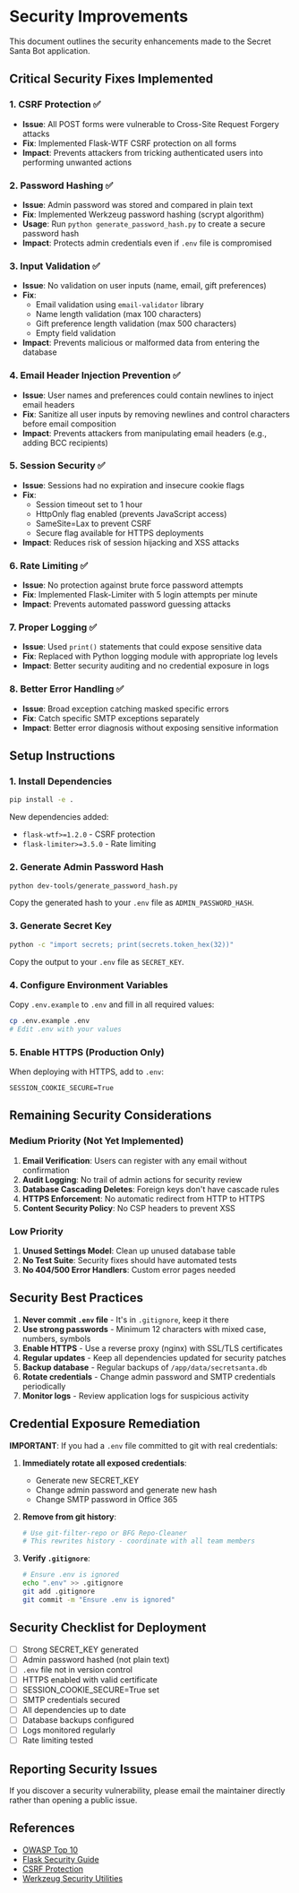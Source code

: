 # Security Improvements

This document outlines the security enhancements made to the Secret Santa Bot application.

## Critical Security Fixes Implemented

### 1. CSRF Protection ✅
- **Issue**: All POST forms were vulnerable to Cross-Site Request Forgery attacks
- **Fix**: Implemented Flask-WTF CSRF protection on all forms
- **Impact**: Prevents attackers from tricking authenticated users into performing unwanted actions

### 2. Password Hashing ✅
- **Issue**: Admin password was stored and compared in plain text
- **Fix**: Implemented Werkzeug password hashing (scrypt algorithm)
- **Usage**: Run `python generate_password_hash.py` to create a secure password hash
- **Impact**: Protects admin credentials even if `.env` file is compromised

### 3. Input Validation ✅
- **Issue**: No validation on user inputs (name, email, gift preferences)
- **Fix**:
  - Email validation using `email-validator` library
  - Name length validation (max 100 characters)
  - Gift preference length validation (max 500 characters)
  - Empty field validation
- **Impact**: Prevents malicious or malformed data from entering the database

### 4. Email Header Injection Prevention ✅
- **Issue**: User names and preferences could contain newlines to inject email headers
- **Fix**: Sanitize all user inputs by removing newlines and control characters before email composition
- **Impact**: Prevents attackers from manipulating email headers (e.g., adding BCC recipients)

### 5. Session Security ✅
- **Issue**: Sessions had no expiration and insecure cookie flags
- **Fix**:
  - Session timeout set to 1 hour
  - HttpOnly flag enabled (prevents JavaScript access)
  - SameSite=Lax to prevent CSRF
  - Secure flag available for HTTPS deployments
- **Impact**: Reduces risk of session hijacking and XSS attacks

### 6. Rate Limiting ✅
- **Issue**: No protection against brute force password attempts
- **Fix**: Implemented Flask-Limiter with 5 login attempts per minute
- **Impact**: Prevents automated password guessing attacks

### 7. Proper Logging ✅
- **Issue**: Used `print()` statements that could expose sensitive data
- **Fix**: Replaced with Python logging module with appropriate log levels
- **Impact**: Better security auditing and no credential exposure in logs

### 8. Better Error Handling ✅
- **Issue**: Broad exception catching masked specific errors
- **Fix**: Catch specific SMTP exceptions separately
- **Impact**: Better error diagnosis without exposing sensitive information

## Setup Instructions

### 1. Install Dependencies

```bash
pip install -e .
```

New dependencies added:
- `flask-wtf>=1.2.0` - CSRF protection
- `flask-limiter>=3.5.0` - Rate limiting

### 2. Generate Admin Password Hash

```bash
python dev-tools/generate_password_hash.py
```

Copy the generated hash to your `.env` file as `ADMIN_PASSWORD_HASH`.

### 3. Generate Secret Key

```bash
python -c "import secrets; print(secrets.token_hex(32))"
```

Copy the output to your `.env` file as `SECRET_KEY`.

### 4. Configure Environment Variables

Copy `.env.example` to `.env` and fill in all required values:

```bash
cp .env.example .env
# Edit .env with your values
```

### 5. Enable HTTPS (Production Only)

When deploying with HTTPS, add to `.env`:
```
SESSION_COOKIE_SECURE=True
```

## Remaining Security Considerations

### Medium Priority (Not Yet Implemented)

1. **Email Verification**: Users can register with any email without confirmation
2. **Audit Logging**: No trail of admin actions for security review
3. **Database Cascading Deletes**: Foreign keys don't have cascade rules
4. **HTTPS Enforcement**: No automatic redirect from HTTP to HTTPS
5. **Content Security Policy**: No CSP headers to prevent XSS

### Low Priority

1. **Unused Settings Model**: Clean up unused database table
2. **No Test Suite**: Security fixes should have automated tests
3. **No 404/500 Error Handlers**: Custom error pages needed

## Security Best Practices

1. **Never commit `.env` file** - It's in `.gitignore`, keep it there
2. **Use strong passwords** - Minimum 12 characters with mixed case, numbers, symbols
3. **Enable HTTPS** - Use a reverse proxy (nginx) with SSL/TLS certificates
4. **Regular updates** - Keep all dependencies updated for security patches
5. **Backup database** - Regular backups of `/app/data/secretsanta.db`
6. **Rotate credentials** - Change admin password and SMTP credentials periodically
7. **Monitor logs** - Review application logs for suspicious activity

## Credential Exposure Remediation

**IMPORTANT**: If you had a `.env` file committed to git with real credentials:

1. **Immediately rotate all exposed credentials**:
   - Generate new SECRET_KEY
   - Change admin password and generate new hash
   - Change SMTP password in Office 365

2. **Remove from git history**:
   ```bash
   # Use git-filter-repo or BFG Repo-Cleaner
   # This rewrites history - coordinate with all team members
   ```

3. **Verify `.gitignore`**:
   ```bash
   # Ensure .env is ignored
   echo ".env" >> .gitignore
   git add .gitignore
   git commit -m "Ensure .env is ignored"
   ```

## Security Checklist for Deployment

- [ ] Strong SECRET_KEY generated
- [ ] Admin password hashed (not plain text)
- [ ] `.env` file not in version control
- [ ] HTTPS enabled with valid certificate
- [ ] SESSION_COOKIE_SECURE=True set
- [ ] SMTP credentials secured
- [ ] All dependencies up to date
- [ ] Database backups configured
- [ ] Logs monitored regularly
- [ ] Rate limiting tested

## Reporting Security Issues

If you discover a security vulnerability, please email the maintainer directly rather than opening a public issue.

## References

- [OWASP Top 10](https://owasp.org/www-project-top-ten/)
- [Flask Security Guide](https://flask.palletsprojects.com/en/latest/security/)
- [CSRF Protection](https://flask-wtf.readthedocs.io/en/stable/csrf.html)
- [Werkzeug Security Utilities](https://werkzeug.palletsprojects.com/en/latest/utils/#module-werkzeug.security)
